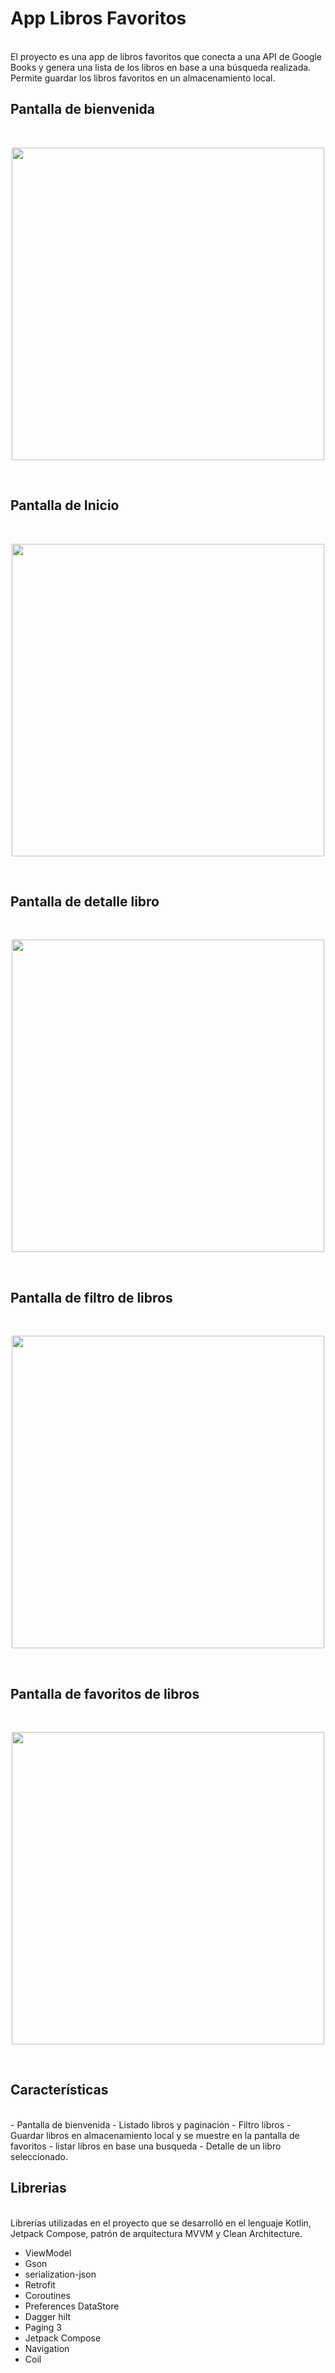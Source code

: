 
#  App Libros Favoritos
<br>
El proyecto es una app de libros favoritos que conecta a una API de Google Books y genera una lista de los libros en base a una búsqueda realizada. Permite guardar los libros favoritos en un almacenamiento local.
<br>

## Pantalla de bienvenida
<br>
<p align="center">
<img src="screenshots/1.png" width="500" />
</p>
<br>

## Pantalla de Inicio
<br>
<p align="center">
<img src="screenshots/2.png" width="500" />
</p>
<br>

## Pantalla de detalle libro
<br>
<p align="center">
<img src="screenshots/3.png" width="500" />
</p>
<br>

## Pantalla de filtro de libros
<br>
<p align="center">
<img src="screenshots/4.png" width="500" />
</p>
<br>

## Pantalla de favoritos de libros
<br>
<p align="center">
<img src="screenshots/5.png" width="500"/>
</p>
<br>

## Características
<br>
- Pantalla de bienvenida
- Listado libros y paginación
- Filtro libros
- Guardar libros en almacenamiento local y se muestre en la pantalla de favoritos
- listar libros en base una busqueda
- Detalle de un libro seleccionado.


## Librerias
<br>
Librerías utilizadas en el proyecto que se desarrolló en el lenguaje Kotlin, Jetpack Compose, patrón de arquitectura MVVM y Clean Architecture.

- ViewModel
- Gson 
- serialization-json
- Retrofit
- Coroutines
- Preferences DataStore
- Dagger hilt
- Paging 3
- Jetpack Compose
- Navigation
- Coil
